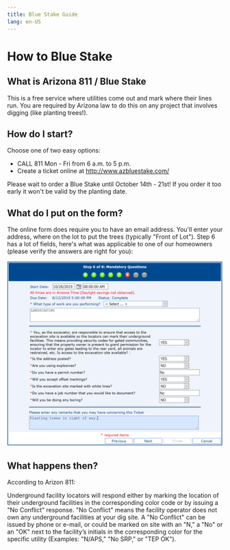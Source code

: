 ```yaml
---
title: Blue Stake Guide
lang: en-US
---
```


# How to Blue Stake
<contact/>

## What is Arizona 811 / Blue Stake

This is a free service where utilities come out and mark where their lines run.  You are required by Arizona law to do this on any project that involves digging (like planting trees!).

## How do I start?
Choose one of two easy options:
* CALL 811 Mon - Fri from 6 a.m. to 5 p.m.
* Create a ticket online at <http://www.azbluestake.com/>

<div class="alert alert-warning">Please wait to order a Blue Stake until October 14th - 21st!  If you order it too early it won't be valid by the planting date.</div>

## What do I put on the form?
The online form does require you to have an email address.  You'll enter your address, where on the lot to put the trees (typically "Front of Lot").  Step 6 has a lot of fields, here's what was applicable to one of our homeowners (please verify the answers are right for you):

![Step #6 at Arizona 811](../img/Form06.png)

## What happens then?
According to Arizon 811:

Underground facility locators will respond either by marking the location of their underground facilities in the corresponding color code or by issuing a "No Conflict" response. "No Conflict" means the facility operator does not own any underground facilities at your dig site. A "No Conflict" can be issued by phone or e-mail, or could be marked on site with an "N," a "No" or an "OK" next to the facility’s initials in the corresponding color for the specific utility (Examples: "N/APS," "No SRP," or "TEP OK").

<Footer/>